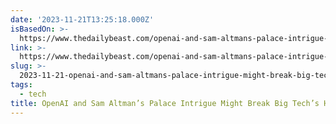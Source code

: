 ```yaml
---
date: '2023-11-21T13:25:18.000Z'
isBasedOn: >-
  https://www.thedailybeast.com/openai-and-sam-altmans-palace-intrigue-might-break-big-techs-hot-new-toy
link: >-
  https://www.thedailybeast.com/openai-and-sam-altmans-palace-intrigue-might-break-big-techs-hot-new-toy
slug: >-
  2023-11-21-openai-and-sam-altmans-palace-intrigue-might-break-big-techs-hot-new-toy
tags:
  - tech
title: OpenAI and Sam Altman’s Palace Intrigue Might Break Big Tech’s Hot New Toy
---
```


